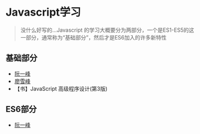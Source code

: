 # Javascript学习

> 没什么好写的...Javascript 的学习大概要分为两部分，一个是ES1-ES5的这一部分，通常称为“基础部分”，然后才是ES6加入的许多新特性

## 基础部分

- [阮一峰](https://wangdoc.com/javascript/index.html)
- [廖雪峰](https://www.liaoxuefeng.com/wiki/001434446689867b27157e896e74d51a89c25cc8b43bdb3000)
- 【书】JavaScript 高级程序设计(第3版)

## ES6部分

- [阮一峰](http://es6.ruanyifeng.com/)